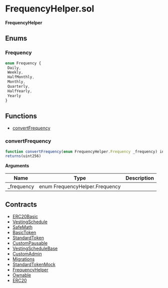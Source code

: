 ﻿# FrequencyHelper.sol

**FrequencyHelper**

## Enums
### Frequency

```js
enum Frequency {
 Daily,
 Weekly,
 HalfMonthly,
 Monthly,
 Quarterly,
 HalfYearly,
 Yearly
}
```

## Functions

- [convertFrequency](#convertfrequency)

### convertFrequency

```js
function convertFrequency(enum FrequencyHelper.Frequency _frequency) internal pure
returns(uint256)
```

**Arguments**

| Name        | Type           | Description  |
| ------------- |------------- | -----|
| _frequency | enum FrequencyHelper.Frequency |  | 

## Contracts

- [ERC20Basic](ERC20Basic.md)
- [VestingSchedule](VestingSchedule.md)
- [SafeMath](SafeMath.md)
- [BasicToken](BasicToken.md)
- [StandardToken](StandardToken.md)
- [CustomPausable](CustomPausable.md)
- [VestingScheduleBase](VestingScheduleBase.md)
- [CustomAdmin](CustomAdmin.md)
- [Migrations](Migrations.md)
- [StandardTokenMock](StandardTokenMock.md)
- [FrequencyHelper](FrequencyHelper.md)
- [Ownable](Ownable.md)
- [ERC20](ERC20.md)
